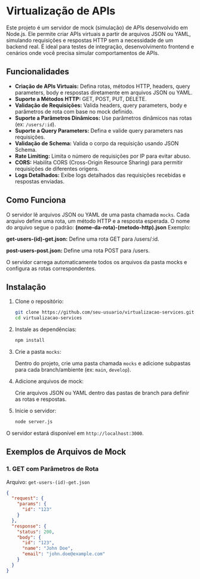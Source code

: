 # Virtualização de APIs

Este projeto é um servidor de mock (simulação) de APIs desenvolvido em Node.js. Ele permite criar APIs virtuais a partir de arquivos JSON ou YAML, simulando requisições e respostas HTTP sem a necessidade de um backend real. É ideal para testes de integração, desenvolvimento frontend e cenários onde você precisa simular comportamentos de APIs.

## Funcionalidades

- **Criação de APIs Virtuais:** Defina rotas, métodos HTTP, headers, query parameters, body e respostas diretamente em arquivos JSON ou YAML.
- **Suporte a Métodos HTTP:** GET, POST, PUT, DELETE.
- **Validação de Requisições:** Valida headers, query parameters, body e parâmetros de rota com base no mock definido.
- **Suporte a Parâmetros Dinâmicos:** Use parâmetros dinâmicos nas rotas (ex: `/users/:id`).
- **Suporte a Query Parameters:** Defina e valide query parameters nas requisições.
- **Validação de Schema:** Valida o corpo da requisição usando JSON Schema.
- **Rate Limiting:** Limita o número de requisições por IP para evitar abuso.
- **CORS:** Habilita CORS (Cross-Origin Resource Sharing) para permitir requisições de diferentes origens.
- **Logs Detalhados:** Exibe logs detalhados das requisições recebidas e respostas enviadas.

## Como Funciona

O servidor lê arquivos JSON ou YAML de uma pasta chamada `mocks`. Cada arquivo define uma rota, um método HTTP e a resposta esperada. O nome do arquivo segue o padrão:
**(nome-da-rota)-(metodo-http).json**
Exemplo:

**get-users-(id)-get.json:** Define uma rota GET para /users/:id.

**post-users-post.json:** Define uma rota POST para /users.

O servidor carrega automaticamente todos os arquivos da pasta mocks e configura as rotas correspondentes.

## Instalação

1. Clone o repositório:

    ```bash
    git clone https://github.com/seu-usuario/virtualizacao-services.git
    cd virtualizacao-services
    ```

2. Instale as dependências:

    ```bash
    npm install
    ```

3. Crie a pasta `mocks`:
   
   Dentro do projeto, crie uma pasta chamada `mocks` e adicione subpastas para cada branch/ambiente (ex: `main`, `develop`).

4. Adicione arquivos de mock:
   
   Crie arquivos JSON ou YAML dentro das pastas de branch para definir as rotas e respostas.

5. Inicie o servidor:

    ```bash
    node server.js
    ```

O servidor estará disponível em `http://localhost:3000`.

## Exemplos de Arquivos de Mock

### 1. GET com Parâmetros de Rota

Arquivo: `get-users-(id)-get.json`

```json
{
  "request": {
    "params": {
      "id": "123"
    }
  },
  "response": {
    "status": 200,
    "body": {
      "id": "123",
      "name": "John Doe",
      "email": "john.doe@example.com"
    }
  }
}
